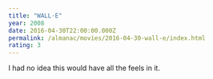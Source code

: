 ```yaml
---
title: "WALL·E"
year: 2008
date: 2016-04-30T22:00:00.000Z
permalink: /almanac/movies/2016-04-30-wall-e/index.html
rating: 3
---
```


I had no idea this would have all the feels in it.